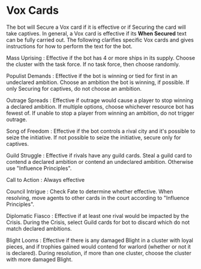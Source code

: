 # Vox Cards

The bot will Secure a Vox card if it is effective or if Securing the card will take captives. In general, a Vox card is effective if its **When Secured** text can be fully carried out. The following clarifies specific Vox cards and gives instructions for how to perform the text for the bot.

Mass Uprising
: Effective if the bot has 4 or more ships in its supply. Choose the cluster with the task force. If no task force, then choose randomly.

Populist Demands
: Effective if the bot is winning or tied for first in an undeclared ambition. Choose an ambition the bot is winning, if possible. If only Securing for captives, do not choose an ambition.

Outrage Spreads
: Effective if outrage would cause a player to stop winning a declared ambition. If multiple options, choose whichever resource bot has fewest of. If unable to stop a player from winning an ambition, do not trigger outrage.

Song of Freedom
: Effective if the bot controls a rival city and it's possible to seize the initiative. If not possible to seize the initiative, secure only for captives.

Guild Struggle
: Effective if rivals have any guild cards. Steal a guild card to contend a declared ambition or contend an undeclared ambition. Otherwise use "Influence Principles".

Call to Action
: Always effective

Council Intrigue
: Check Fate to determine whether effective. When resolving, move agents to other cards in the court according to "Influence Principles".

Diplomatic Fiasco
: Effective if at least one rival would be impacted by the Crisis. During the Crisis, select Guild cards for bot to discard which do not match declared ambitions.

Blight Looms
: Effective if there is any damaged Blight in a cluster with loyal pieces, and if trophies gained would contend for warlord (whether or not it is declared). During resolution, if more than one cluster, choose the cluster with more damaged Blight.

<div class="pagebreak"> </div>
